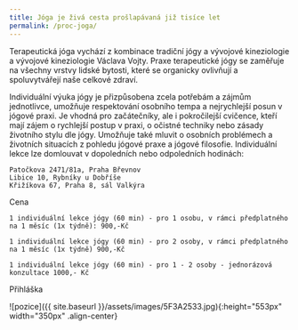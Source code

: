 ```yaml
---
title: Jóga je živá cesta prošlapávaná již tisíce let
permalink: /proc-joga/
---
```

Terapeutická jóga vychází z kombinace tradiční jógy a vývojové kineziologie a vývojové kineziologie Václava Vojty. Praxe terapeutické jógy se zaměřuje na všechny vrstvy lidské bytosti, které se organicky ovlivňují a spoluvytvářejí naše celkové zdraví.

Individuální výuka jógy je přizpůsobena zcela potřebám a zájmům jednotlivce, umožňuje respektování osobního tempa a nejrychlejší posun v jógové praxi. Je vhodná pro začátečníky, ale i pokročilejší cvičence, kteří mají zájem o rychlejší postup v praxi, o očistné techniky nebo zásady životního stylu dle jógy. Umožňuje také mluvit o osobních problémech a životních situacích z pohledu jógové praxe a jógové filosofie. Individuální lekce lze domlouvat v dopoledních nebo odpoledních hodinách:

    Patočkova 2471/81a, Praha Břevnov
    Libice 10, Rybníky u Dobříše
    Křižíkova 67, Praha 8, sál Valkýra

Cena

    1 individuální lekce jógy (60 min) - pro 1 osobu, v rámci předplatného na 1 měsíc (1x týdně): 900,-Kč

    1 individuální lekce jógy (60 min) - pro 2 osoby, v rámci předplatného na 1 měsíc (1x týdně) 900,-Kč

    1 individuální lekce jógy (60 min) - pro 1 - 2 osoby - jednorázová konzultace 1000,- Kč

Přihláška

![pozice]({{ site.baseurl }}/assets/images/5F3A2533.jpg){:height="553px" width="350px" .align-center}
